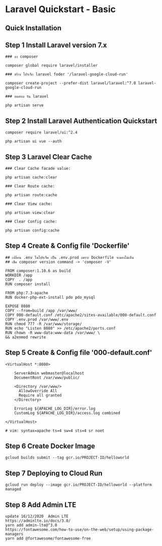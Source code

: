 # Laravel Quickstart - Basic

## Quick Installation

## Step 1 Install Laravel version 7.x
    ### ลง composer 
    
    composer global require laravel/installer
    
    ### สร้าง โปรเจ็ก laravel foder '/laravel-google-cloud-run'
    
    composer create-project --prefer-dist laravel/laravel:^7.0 laravel-google-cloud-run
    
    ### ทดสอบ รัน laravel
    
    php artisan serve
    
## Step 2 Install Laravel Authentication Quickstart

    composer require laravel/ui:^2.4

    php artisan ui vue --auth
 
## Step 3 Laravel Clear Cache

    ### Clear Cache facade value:

    php artisan cache:clear

    ### Clear Route cache:

    php artisan route:cache
    
    ### Clear View cache:

    php artisan view:clear
    
    ### Clear Config cache:

    php artisan config:cache

 
## Step 4 Create & Config file 'Dockerfile'
    
    ## เปลี่ยน .env ในโปรเจ็ค เป็น .env.prod เพราะ Dockerfile จะมองไม่เห็น 
    ## เช็ค composer version command -> 'composer -V' 
    
    FROM composer:1.10.6 as build
    WORKDIR /app
    COPY  . /app
    RUN composer install

    FROM php:7.3-apache
    RUN docker-php-ext-install pdo pdo_mysql

    EXPOSE 8080
    COPY --from=build /app /var/www/
    COPY 000-default.conf /etc/apache2/sites-available/000-default.conf
    COPY .env.prod /var/www/.env 
    RUN chmod 777 -R /var/www/storage/
    RUN echo "Listen 8080" >> /etc/apache2/ports.conf
    RUN chown -R www-data:www-data /var/www/ \
    && a2enmod rewrite

## Step 5 Create & Config file '000-default.conf'
    <VirtualHost *:8080>

        ServerAdmin webmaster@localhost
        DocumentRoot /var/www/public/

        <Directory /var/www/>
          AllowOverride All
          Require all granted
        </Directory>

        ErrorLog ${APACHE_LOG_DIR}/error.log
        CustomLog ${APACHE_LOG_DIR}/access.log combined

    </VirtualHost>

    # vim: syntax=apache ts=4 sw=4 sts=4 sr noet

## Step 6  Create Docker Image

    gcloud builds submit --tag gcr.io/PROJECT-ID/helloworld
    
## Step 7 Deploying to Cloud Run
    
    gcloud run deploy --image gcr.io/PROJECT-ID/helloworld --platform managed

    
## Step 8 Add Admin LTE
    update 16/12/2020  Admin LTE
    https://adminlte.io/docs/3.0/
    yarn add admin-lte@^3.0
    https://fontawesome.com/how-to-use/on-the-web/setup/using-package-managers   
    yarn add @fortawesome/fontawesome-free